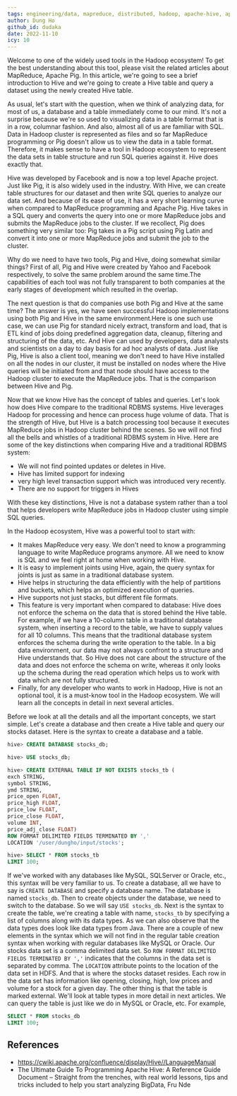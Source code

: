 ```yaml
---
tags: engineering/data, mapreduce, distributed, hadoop, apache-hive, apache-pig
author: Dung Ho
github_id: dudaka
date: 2022-11-10
icy: 10
---
```


Welcome to one of the widely used tools in the Hadoop ecosystem! To get the best understanding about this tool, please visit the related articles about MapReduce, Apache Pig. In this article, we're going to see a brief introduction to Hive and we're going to create a Hive table and query a dataset using the newly created Hive table.

As usual, let's start with the question, when we think of analyzing data, for most of us, a database and a table immediately come to our mind.  It's not a surprise because we're so used to visualizing data in a table format that is in a row, columnar fashion.  And also, almost all of us are familiar with SQL. Data in Hadoop cluster is represented as files and so far MapReduce programming or Pig doesn't allow us to view the data in a table format. Therefore, it makes sense to have a tool in Hadoop ecosystem to represent the data sets in table structure and run SQL queries against it. Hive does exactly that.

Hive was developed by Facebook and is now a top level Apache project. Just like Pig, it is also widely used in the industry. With Hive, we can create table structures for our dataset and then write SQL queries to analyze our data set. And because of its ease of use, it has a very short learning curve when compared to MapReduce programming and Apache Pig. Hive takes in a SQL query and converts the query into one or more MapReduce jobs and submits the MapReduce jobs to the cluster. If we recollect, Pig does something very similar too: Pig takes in a Pig script using Pig Latin and convert it into one or more MapReduce jobs and submit the job to the cluster.

Why do we need to have two tools, Pig and Hive, doing somewhat similar things? First of all, Pig and Hive were created by Yahoo and Facebook respectively, to solve the same problem around the same time.The capabilities of each tool was not fully transparent to both companies at the early stages of development which resulted in the overlap.

The next question is that do companies use both Pig and Hive at the same time? The answer is yes, we have seen successful Hadoop implementations using both Pig and Hive in the same environment.Here is one such use case, we can use Pig for standard nicely extract, transform and load, that is ETL kind of jobs doing predefined aggregation data, cleanup, filtering and structuring of the data, etc. And Hive can used by developers, data analysts and scientists on a day to day basis for ad hoc analysts of data. Just like Pig, Hive is also a client tool, meaning we don't need to have Hive installed on all the nodes in our cluster, it must be installed on nodes where the Hive queries will be initiated from and that node should have access to the Hadoop cluster to execute the MapReduce jobs. That is the comparison between Hive and Pig.

Now that we know Hive has the concept of tables and queries. Let's look how does Hive compare to the traditional RDBMS systems. Hive leverages Hadoop for processing and hence can process huge volume of data. That is the strength of Hive, but Hive is a batch processing tool because it executes MapReduce jobs in Hadoop cluster behind the scenes. So we will not find all the bells and whistles of a traditional RDBMS system in Hive. Here are some of the key distinctions when comparing Hive and a traditional RDBMS system:

- We will not find pointed updates or deletes in Hive.
- Hive has limited support for indexing
- very high level transaction support which was introduced very recently.
- There are no support for triggers in Hives

With these key distinctions, Hive is not a database system rather than a tool that helps developers write MapReduce jobs in Hadoop cluster using simple SQL queries.

In the Hadoop ecosystem, Hive was a powerful tool to start with:
- It makes MapReduce very easy. We don't need to know a programming language to write MapReduce programs anymore.  All we need to know is SQL and we feel right at home when working with Hive.
- It is easy to implement joints using Hive, again, the query syntax for joints is just as same in a traditional database system.
- Hive helps in structuring the data efficiently with the help of partitions and buckets, which helps an optimized execution of queries.
- Hive supports not just stacks, but different file formats.
- This feature is very important when compared to database: Hive does not enforce the schema on the data that is stored behind the Hive table. For example, if we have a 10-column table in a traditional database system, when inserting a record to the table, we have to supply values for all 10 columns. This means that the traditional database system enforces the schema during the write operation to the table.  In a big data environment, our data may not always confront to a structure and Hive understands that. So Hive does not care about the structure of the data and does not enforce the schema on write, whereas it only looks up the schema during the read operation which helps us to work with data which are not fully structured.
- Finally, for any developer who wants to work in Hadoop, Hive is not an optional tool, it is a must-know tool in the Hadoop ecosystem. We will learn all the concepts in detail in next several articles.

Before we look at all the details and all the important concepts, we start simple. Let's create a database and then create a Hive table and query our stocks dataset. Here is the syntax to create a database and a table.

```sql
hive> CREATE DATABASE stocks_db;

hive> USE stocks_db;

hive> CREATE EXTERNAL TABLE IF NOT EXISTS stocks_tb (
exch STRING,
symbol STRING,
ymd STRING,
price_open FLOAT,
price_high FLOAT,
price_low FLOAT,
price_close FLOAT,
volume INT,
price_adj_close FLOAT)
ROW FORMAT DELIMITED FIELDS TERMINATED BY ','
LOCATION '/user/dungho/input/stocks';

hive> SELECT * FROM stocks_tb
LIMIT 100;
```

If we've worked with any databases like MySQL, SQLServer or Oracle, etc., this syntax will be very familiar to us. To create a database, all we have to say is `CREATE DATABASE` and specify a database name. The database is named `stocks_db`. Then to create objects under the database, we need to switch to the database. So we will say `USE stocks_db`. Next is the syntax to create the table, we're creating a table with name, `stocks_tb` by specifying a list of columns along with its data types. As we can also observe that the data types does look like data types from Java. There are a couple of new elements in the syntax which we will not find in the regular table creation syntax when working with regular databases like MySQL or Oracle. Our stocks data set is a comma delimited data set. So `ROW FORMAT DELIMITED FIELDS TERMINATED BY ','` indicates that the columns in the data set is separated by comma. The `LOCATION` attribute points to the location of the data set in HDFS. And that is where the stocks dataset resides. Each row in the data set has information like opening, closing, high, low prices and volume for a stock for a given day. The other thing is that the table is marked external. We'll look at table types in more detail in next articles. We can query the table is just like we do in MySQL or Oracle, etc. For example,

```sql
SELECT * FROM stocks_db
LIMIT 100;
```

## References
- https://cwiki.apache.org/confluence/display/Hive//LanguageManual
- The Ultimate Guide To Programming Apache Hive: A Reference Guide Document – Straight from the trenches, with real world lessons, tips and tricks included to help you start analyzing BigData, Fru Nde
